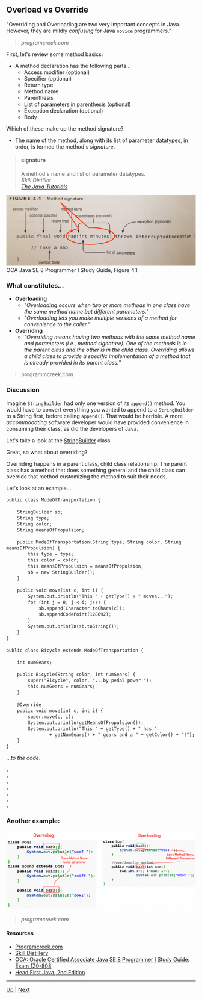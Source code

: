 ## Overload vs Override

"Overriding and Overloading are two very important concepts in Java. However, they are mildly _confusing_ for Java `novice` programmers."
>_programcreek.com_ 

First, let's review some method basics.

* A method declaration has the following parts...
  * Access modifier (optional)
  * Specifier (optional)
  * Return type
  * Method name
  * Parenthesis
  * List of parameters in parenthesis (optional)
  * Exception declaration (optional)
  * Body 
 
Which of these make up the method signature?
 
  * The name of the method, along with its list of parameter datatypes, in order, is termed the method's _signature_.

> #### signature
> A method's name and list of parameter datatypes.  
_Skill Distiller_  
_[The Java Tutorials](https://docs.oracle.com/javase/tutorial/java/javaOO/methods.html)_

![OCA Java SE 8 Programmer I Study Guide, Figure 4.1](https://github.com/robrides/methodoverloading/blob/master/OCAStudyGuideFig4.1.jpg)
OCA Java SE 8 Programmer I Study Guide, Figure 4.1

### What constitutes...
 * **Overloading**
   * _"Overloading occurs when two or more methods in one class have the same method name but different parameters."_
   * _"Overloading lets you make multiple versions of a method for convenience to the caller."_
 * **Overriding**
   * _"Overriding means having two methods with the same method name and parameters (i.e., method signature). One of the methods is in the parent class and the other is in the child class. Overriding allows a child class to provide a specific implementation of a method that is already provided in its parent class._"

>programmcreek.com

### Discussion

Imagine `StringBuilder` had only one version of its `append()` method.  You would have to convert everything you wanted to append to a `StringBuilder` to a String first, before calling `append()`.  That would be horrible.  A more _accommodating_ software developer would have provided convenience in consuming their class, as did the developers of Java.  

Let's take a look at the [StringBuilder](https://docs.oracle.com/javase/8/docs/api/java/lang/StringBuilder.html) class.

Great, so what about overriding?  

Overriding happens in a parent class, child class relationship. The parent class has a method that does something general and the child class can override that method customizing the method to suit their needs.

Let's look at an example...

```
public class ModeOfTransportation {

	StringBuilder sb;
	String type;
	String color;
	String meansOfPropulsion;

	public ModeOfTransportation(String type, String color, String meansOfPropulsion) {
		this.type = type;
		this.color = color;
		this.meansOfPropulsion = meansOfPropulsion;
		sb = new StringBuilder();
	}

	public void move(int c, int i) {
		System.out.println("This " + getType() + " moves...");
		for (int j = 0; j < i; j++) {
			sb.append(Character.toChars(c));
			sb.appendCodePoint(128692);
		}
		System.out.println(sb.toString());
	}
}

public class Bicycle extends ModeOfTransportation {

	int numGears;
	
	public Bicycle(String color, int numGears) {
		super("Bicycle", color, "...by pedal power!");
		this.numGears = numGears;
	}
	
	@Override
	public void move(int c, int i) {
		super.move(c, i);
		System.out.println(getMeansOfPropulsion());
		System.out.println("This " + getType() + " has " 
				+ getNumGears() + " gears and a " + getColor() + "!");
	}
}
```
..._to the code_.

```
.
.
.
.
.
.
.
```

### Another example:

![Overloading vs Overriding](https://github.com/robrides/methodoverloading/blob/master/overloading-vs-overriding.png)
>_programcreek.com_ 

#### Resources
* [Programcreek.com](https://www.programcreek.com/2009/02/overriding-and-overloading-in-java-with-examples/)
* [Skill Distillery](https://github.com/SkillDistillery/SD20/blob/07b4bda901353004c384bd88cf5c5837240d9962/jfop/Methods/parameters2.md)
* [OCA: Oracle Certified Associate Java SE 8 Programmer I Study Guide: Exam 1Z0-808](https://www.oreilly.com/library/view/oca-oracle-certified/9781118957424/)
* [Head First Java, 2nd Edition](https://www.oreilly.com/library/view/head-first-java/0596009208/)

<hr>

[Up](../master/README.md) | [Next](https://github.com/robrides/methodoverloading/blob/master/overloadingRules.md)